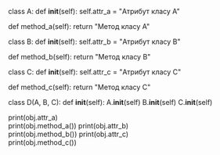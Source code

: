 class A:
    def __init__(self):
        self.attr_a = "Атрибут класу A"
    
def method_a(self):
    return "Метод класу A"

class B:
    def __init__(self):
        self.attr_b = "Атрибут класу B"
    
def method_b(self):
    return "Метод класу B"

class C:
    def __init__(self):
        self.attr_c = "Атрибут класу C"
    
def method_c(self):
    return "Метод класу C"

class D(A, B, C):
    def __init__(self):
        A.__init__(self)
        B.__init__(self)
        C.__init__(self)

print(obj.attr_a)  
print(obj.method_a())
print(obj.attr_b)  
print(obj.method_b())
print(obj.attr_c)  
print(obj.method_c())  
